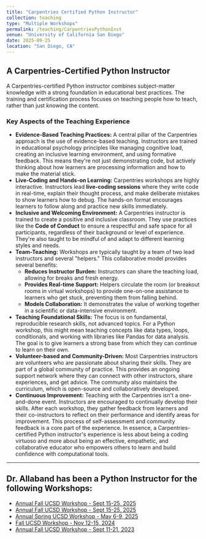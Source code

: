 ```yaml
---
title: "Carpentries Certified Python Instructor"
collection: teaching
type: "Multiple Workshops"
permalink: /teaching/CarpentriesPythonInst
venue: "University of California San Diego"
date: 2025-09-25
location: "San Diego, CA"
---
```

## A Carpentries-Certified Python Instructor
A Carpentries-certified Python instructor combines subject-matter knowledge with a strong foundation in educational best practices. The training and certification process focuses on teaching people how to teach, rather than just knowing the content.
### Key Aspects of the Teaching Experience
* **Evidence-Based Teaching Practices:** A central pillar of the Carpentries approach is the use of evidence-based teaching. Instructors are trained in educational psychology principles like managing cognitive load, creating an inclusive learning environment, and using formative feedback. This means they're not just demonstrating code, but actively thinking about how learners are processing information and how to make the material stick.
* **Live-Coding and Hands-on Learning:** Carpentries workshops are highly interactive. Instructors lead **live-coding sessions** where they write code in real-time, explain their thought process, and make deliberate mistakes to show learners how to debug. The hands-on format encourages learners to follow along and practice new skills immediately.
* **Inclusive and Welcoming Environment:** A Carpentries instructor is trained to create a positive and inclusive classroom. They use practices like the **Code of Conduct** to ensure a respectful and safe space for all participants, regardless of their background or level of experience. They're also taught to be mindful of and adapt to different learning styles and needs.
* **Team-Teaching:** Workshops are typically taught by a team of two lead instructors and several "helpers." This collaborative model provides several benefits:
    * **Reduces Instructor Burden:** Instructors can share the teaching load, allowing for breaks and fresh energy.
    * **Provides Real-time Support:** Helpers circulate the room (or breakout rooms in virtual workshops) to provide one-on-one assistance to learners who get stuck, preventing them from falling behind.
    * **Models Collaboration:** It demonstrates the value of working together in a scientific or data-intensive environment.
* **Teaching Foundational Skills:** The focus is on fundamental, reproducible research skills, not advanced topics. For a Python workshop, this might mean teaching concepts like data types, loops, conditionals, and working with libraries like Pandas for data analysis. The goal is to give learners a strong base from which they can continue to learn on their own.
* **Volunteer-based and Community-Driven:** Most Carpentries instructors are volunteers who are passionate about sharing their skills. They are part of a global community of practice. This provides an ongoing support network where they can connect with other instructors, share experiences, and get advice. The community also maintains the curriculum, which is open-source and collaboratively developed.
* **Continuous Improvement:** Teaching with the Carpentries isn't a one-and-done event. Instructors are encouraged to continually develop their skills. After each workshop, they gather feedback from learners and their co-instructors to reflect on their performance and identify areas for improvement. This process of self-assessment and community feedback is a core part of the experience.
In essence, a Carpentries-certified Python instructor's experience is less about being a coding virtuoso and more about being an effective, empathetic, and collaborative educator who empowers others to learn and build confidence with computational tools.
---
## Dr. Allaband has been a Python Instructor for the following Workshops:
* [Annual Fall UCSD Workshop - Sept 15-25, 2025](https://jmjamison.github.io/2025-09-15-UC/)
* [Annual Fall UCSD Workshop - Sept 15-25, 2025](https://jmjamison.github.io/2025-09-15-UC/)
* [Annual Spring UCSD Workshop - May 6-9, 2025](https://kcdunn1.github.io/2025-05-06-UCSD-ONLINE/)
* [Fall UCSD Workshop - Nov 12-15, 2024](https://u2ng.github.io/2024-11-12-UCSD-online/)
* [Annual Fall UCSD Workshop - Sept 11-21, 2023](https://ucsdlib.github.io/2023-09-11-uc-carpentries/)

